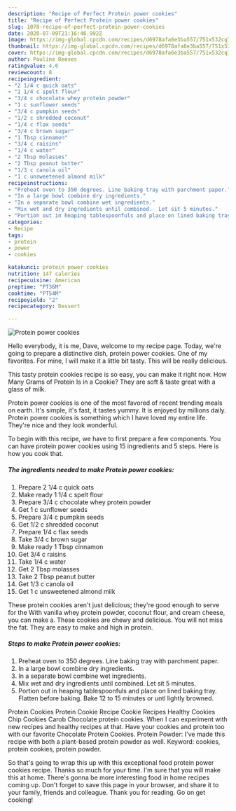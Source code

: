 ```yaml
---
description: "Recipe of Perfect Protein power cookies"
title: "Recipe of Perfect Protein power cookies"
slug: 1078-recipe-of-perfect-protein-power-cookies
date: 2020-07-09T21:16:46.992Z
image: https://img-global.cpcdn.com/recipes/d6978afa6e3ba557/751x532cq70/protein-power-cookies-recipe-main-photo.jpg
thumbnail: https://img-global.cpcdn.com/recipes/d6978afa6e3ba557/751x532cq70/protein-power-cookies-recipe-main-photo.jpg
cover: https://img-global.cpcdn.com/recipes/d6978afa6e3ba557/751x532cq70/protein-power-cookies-recipe-main-photo.jpg
author: Pauline Reeves
ratingvalue: 4.6
reviewcount: 8
recipeingredient:
- "2 1/4 c quick oats"
- "1 1/4 c spelt flour"
- "3/4 c chocolate whey protein powder"
- "1 c sunflower seeds"
- "3/4 c pumpkin seeds"
- "1/2 c shredded coconut"
- "1/4 c flax seeds"
- "3/4 c brown sugar"
- "1 Tbsp cinnamon"
- "3/4 c raisins"
- "1/4 c water"
- "2 Tbsp molasses"
- "2 Tbsp peanut butter"
- "1/3 c canola oil"
- "1 c unsweetened almond milk"
recipeinstructions:
- "Preheat oven to 350 degrees. Line baking tray with parchment paper."
- "In a large bowl combine dry ingredients."
- "In a separate bowl combine wet ingredients."
- "Mix wet and dry ingredients until combined.  Let sit 5 minutes."
- "Portion out in heaping tablespoonfuls and place on lined baking tray.  Flatten before baking.  Bake 12 to 15 minutes or untl lightly browned."
categories:
- Recipe
tags:
- protein
- power
- cookies

katakunci: protein power cookies 
nutrition: 147 calories
recipecuisine: American
preptime: "PT36M"
cooktime: "PT54M"
recipeyield: "2"
recipecategory: Dessert

---
```



![Protein power cookies](https://img-global.cpcdn.com/recipes/d6978afa6e3ba557/751x532cq70/protein-power-cookies-recipe-main-photo.jpg)

Hello everybody, it is me, Dave, welcome to my recipe page. Today, we're going to prepare a distinctive dish, protein power cookies. One of my favorites. For mine, I will make it a little bit tasty. This will be really delicious.

This tasty protein cookies recipe is so easy, you can make it right now. How Many Grams of Protein Is in a Cookie? They are soft &amp; taste great with a glass of milk.

Protein power cookies is one of the most favored of recent trending meals on earth. It's simple, it's fast, it tastes yummy. It is enjoyed by millions daily. Protein power cookies is something which I have loved my entire life. They're nice and they look wonderful.


To begin with this recipe, we have to first prepare a few components. You can have protein power cookies using 15 ingredients and 5 steps. Here is how you cook that.

<!--inarticleads1-->

##### The ingredients needed to make Protein power cookies:

1. Prepare 2 1/4 c quick oats
1. Make ready 1 1/4 c spelt flour
1. Prepare 3/4 c chocolate whey protein powder
1. Get 1 c sunflower seeds
1. Prepare 3/4 c pumpkin seeds
1. Get 1/2 c shredded coconut
1. Prepare 1/4 c flax seeds
1. Take 3/4 c brown sugar
1. Make ready 1 Tbsp cinnamon
1. Get 3/4 c raisins
1. Take 1/4 c water
1. Get 2 Tbsp molasses
1. Take 2 Tbsp peanut butter
1. Get 1/3 c canola oil
1. Get 1 c unsweetened almond milk


These protein cookies aren&#39;t just delicious; they&#39;re good enough to serve for the With vanilla whey protein powder, coconut flour, and cream cheese, you can make a. These cookies are chewy and delicious. You will not miss the fat. They are easy to make and high in protein. 

<!--inarticleads2-->

##### Steps to make Protein power cookies:

1. Preheat oven to 350 degrees. Line baking tray with parchment paper.
1. In a large bowl combine dry ingredients.
1. In a separate bowl combine wet ingredients.
1. Mix wet and dry ingredients until combined.  Let sit 5 minutes.
1. Portion out in heaping tablespoonfuls and place on lined baking tray.  Flatten before baking.  Bake 12 to 15 minutes or untl lightly browned.


Protein Cookies Protein Cookie Recipe Cookie Recipes Healthy Cookies Chip Cookies Carob Chocolate protein cookies. When I can experiment with new recipes and healthy recipes at that. Have your cookies and protein too with our favorite Chocolate Protein Cookies. Protein Powder: I&#39;ve made this recipe with both a plant-based protein powder as well. Keyword: cookies, protein cookies, protein powder. 

So that's going to wrap this up with this exceptional food protein power cookies recipe. Thanks so much for your time. I'm sure that you will make this at home. There's gonna be more interesting food in home recipes coming up. Don't forget to save this page in your browser, and share it to your family, friends and colleague. Thank you for reading. Go on get cooking!
